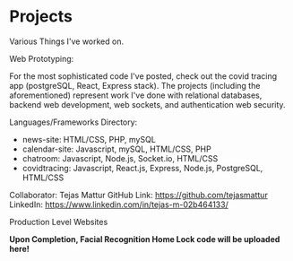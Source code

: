 # Projects
Various Things I've worked on. 

Web Prototyping:

For the most sophisticated code I've posted, check out the covid tracing app (postgreSQL, React, Express stack). The projects (including the aforementioned) represent work I've done with relational databases, backend web development, web sockets, and authentication web security.

  Languages/Frameworks Directory: 
  * news-site: HTML/CSS, PHP, mySQL
  * calendar-site: Javascript, mySQL, HTML/CSS, PHP
  * chatroom: Javascript, Node.js, Socket.io, HTML/CSS
  * covidtracing: Javascript, React.js, Express, Node.js, PostgreSQL, HTML/CSS

  Collaborator:
  Tejas Mattur 
  GitHub Link: https://github.com/tejasmattur
  LinkedIn: https://www.linkedin.com/in/tejas-m-02b464133/
  
  
Production Level Websites
  
  **Upon Completion, Facial Recognition Home Lock code will be uploaded here!**
